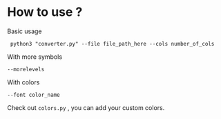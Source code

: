 
# How to use ?
 Basic usage
```
 python3 "converter.py" --file file_path_here --cols number_of_cols 
```

With more symbols
```
--morelevels
```

With colors
```
--font color_name
```
Check out `colors.py` , you can add your custom colors.


